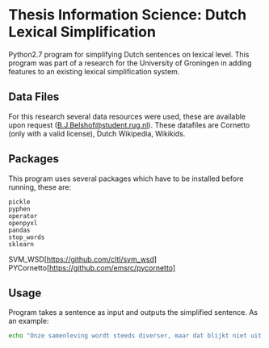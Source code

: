 # Thesis Information Science: Dutch Lexical Simplification

Python2.7 program for simplifying Dutch sentences on lexical level. This program was part of a research for the University of Groningen in adding features to an existing lexical simplification system. 


## Data Files
For this research several data resources were used, these are available upon request (B.J.Belshof@student.rug.nl). These datafiles are Cornetto (only with a valid license), Dutch Wikipedia, Wikikids.

## Packages
This program uses several packages which have to be installed before running, these are:
```
pickle
pyphen
operator
openpyxl
pandas
stop_words
sklearn
```

SVM_WSD[https://github.com/cltl/svm_wsd]
PYCornetto[https://github.com/emsrc/pycornetto]

## Usage
Program takes a sentence as input and outputs the simplified sentence. As an example:
```bash
echo "Onze samenleving wordt steeds diverser, maar dat blijkt niet uit de vriendschappen die jongeren sluiten." | python lexical_simplification.py
```
